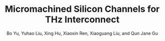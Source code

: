 ---
type: conference
title: Micromachined Silicon Channels for THz Interconnect
author: Bo Yu, Yuhao Liu, Xing Hu, Xiaoxin Ren, Xiaoguang Liu, and Qun Jane Gu
journal:
volume:
number:
year: 2014
month: Jun.
doi: 10.1109/WAMICON.2014.6857799
pages:
publisher:
booktitle: IEEE Wireless and Microwave Technology Conference (WAMICON)
note: Best Conference Paper
sort_key: 201406
topic: thz-inter
---